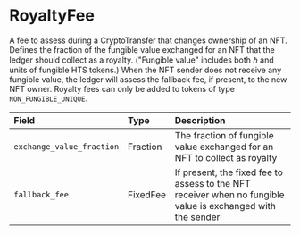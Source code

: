 # RoyaltyFee

A fee to assess during a CryptoTransfer that changes ownership of an NFT. Defines the fraction of the fungible value exchanged for an NFT that the ledger should collect as a royalty. \("Fungible value" includes both ℏ and units of fungible HTS tokens.\) When the NFT sender does not receive any fungible value, the ledger will assess the fallback fee, if present, to the new NFT owner. Royalty fees can only be added to tokens of type `NON_FUNGIBLE_UNIQUE`.

| Field | Type | Description |
| :--- | :--- | :--- |
| `exchange_value_fraction` | Fraction | The fraction of fungible value exchanged for an NFT to collect as royalty |
| `fallback_fee` | FixedFee | If present, the fixed fee to assess to the NFT receiver when no fungible value is exchanged with the sender |

